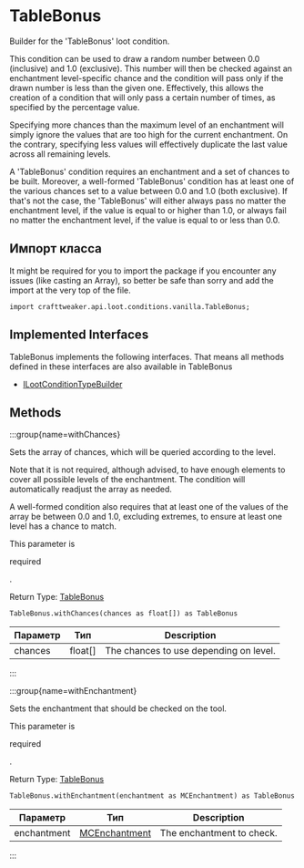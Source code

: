 # TableBonus

Builder for the 'TableBonus' loot condition.

 This condition can be used to draw a random number between 0.0 (inclusive) and 1.0 (exclusive). This number will then be checked against an enchantment level-specific chance and the condition will pass only if the drawn number is less than the given one. Effectively, this allows the creation of a condition that will only pass a certain number of times, as specified by the percentage value.

 Specifying more chances than the maximum level of an enchantment will simply ignore the values that are too high for the current enchantment. On the contrary, specifying less values will effectively duplicate the last value across all remaining levels.

 A 'TableBonus' condition requires an enchantment and a set of chances to be built. Moreover, a well-formed 'TableBonus' condition has at least one of the various chances set to a value between 0.0 and 1.0 (both exclusive). If that's not the case, the 'TableBonus' will either always pass no matter the enchantment level, if the value is equal to or higher than 1.0, or always fail no matter the enchantment level, if the value is equal to or less than 0.0.

## Импорт класса

It might be required for you to import the package if you encounter any issues (like casting an Array), so better be safe than sorry and add the import at the very top of the file.
```zenscript
import crafttweaker.api.loot.conditions.vanilla.TableBonus;
```


## Implemented Interfaces
TableBonus implements the following interfaces. That means all methods defined in these interfaces are also available in TableBonus

- [ILootConditionTypeBuilder](/vanilla/api/loot/conditions/ILootConditionTypeBuilder)

## Methods

:::group{name=withChances}

Sets the array of chances, which will be queried according to the level.

 Note that it is not required, although advised, to have enough elements to cover all possible levels of the enchantment. The condition will automatically readjust the array as needed.

 A well-formed condition also requires that at least one of the values of the array be between 0.0 and 1.0, excluding extremes, to ensure at least one level has a chance to match.

 This parameter is <p>required</p>.

Return Type: [TableBonus](/vanilla/api/loot/conditions/vanilla/TableBonus)

```zenscript
TableBonus.withChances(chances as float[]) as TableBonus
```

| Параметр | Тип     | Description                            |
| -------- | ------- | -------------------------------------- |
| chances  | float[] | The chances to use depending on level. |


:::

:::group{name=withEnchantment}

Sets the enchantment that should be checked on the tool.

 This parameter is <p>required</p>.

Return Type: [TableBonus](/vanilla/api/loot/conditions/vanilla/TableBonus)

```zenscript
TableBonus.withEnchantment(enchantment as MCEnchantment) as TableBonus
```

| Параметр    | Тип                                                     | Description               |
| ----------- | ------------------------------------------------------- | ------------------------- |
| enchantment | [MCEnchantment](/vanilla/api/enchantment/MCEnchantment) | The enchantment to check. |


:::


